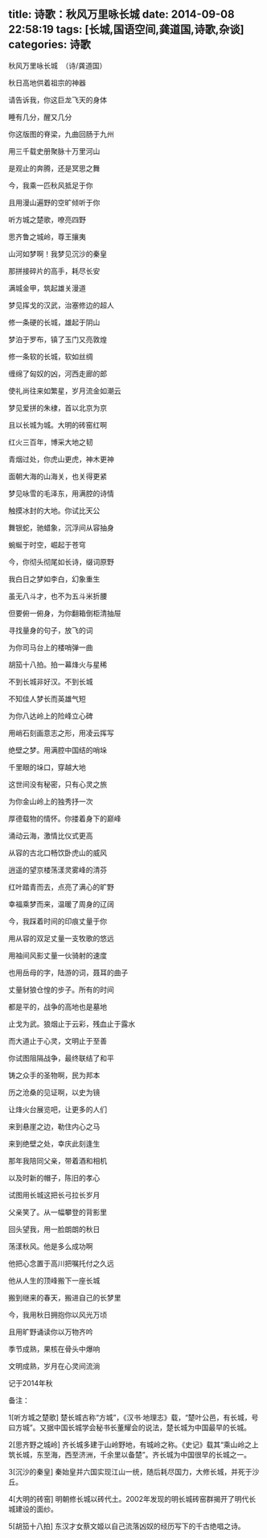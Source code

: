title: 诗歌：秋风万里咏长城
date: 2014-09-08 22:58:19
tags: [长城,国语空间,龚道国,诗歌,杂谈]
categories: 诗歌
---
 <p>秋风万里咏长城 &nbsp;（诗/龚道国）</p> 
 <p>秋日高地供着祖宗的神器</p> 
 <p>请告诉我，你这巨龙飞天的身体</p> 
 <p>睡有几分，醒又几分</p> 
 <p>你这版图的脊梁，九曲回肠于九州</p> 
 <p>用三千载史册聚脉十万里河山</p> 
 <p>是观止的奔腾，还是冥思之舞</p> 
 <p>今，我乘一匹秋风抵足于你</p> 
 <p>且用漫山遍野的空旷倾听于你</p> 
<!-- more --><p>听方城之楚歌，嘹亮四野</p> 
 <p>思齐鲁之城岭，尊王攘夷</p> 
 <p>山河如梦啊！我梦见沉沙的秦皇</p> 
 <p>那拼接碎片的高手，耗尽长安</p> 
 <p>满城金甲，筑起雄关漫道</p> 
 <p>梦见挥戈的汉武，治塞修边的超人</p> 
 <p>修一条硬的长城，雄起于阴山</p> 
 <p>梦泊于罗布，镇了玉门又亮敦煌</p> 
 <p>修一条软的长城，软如丝绸</p> 
 <p>缠绵了匈奴的凶，河西走廊的郎</p> 
 <p>使礼尚往来如繁星，岁月流金如潮云</p> 
 <p>梦见爱拼的朱棣，首以北京为京</p> 
 <p>且以长城为城。大明的砖窑红啊</p> 
 <p>红火三百年，博采大地之韧</p> 
 <p>青烟过处，你虎山更虎，神木更神</p> 
 <p>面朝大海的山海关，也关得更紧</p> 
 <p>梦见咏雪的毛泽东，用满腔的诗情</p> 
 <p>触摸冰封的大地。你试比天公</p> 
 <p>舞银蛇，驰蜡象，沉浮间从容抽身</p> 
 <p>蜿蜒于时空，崛起于苍穹</p> 
 <p>今，你彻头彻尾如长诗，缀词原野</p> 
 <p>我白日之梦如李白，幻象重生</p> 
 <p>虽无八斗才，也不为五斗米折腰</p> 
 <p>但要俯一俯身，为你翻箱倒柜清抽屉</p> 
 <p>寻找量身的句子，放飞的词</p> 
 <p>为你司马台上的楼哨弹一曲</p> 
 <p>胡笳十八拍。拍一幕烽火与星稀</p> 
 <p>不到长城非好汉。不到长城</p> 
 <p>不知佳人梦长而英雄气短</p> 
 <p>为你八达岭上的险峰立心碑</p> 
 <p>用峭石刻画意志之形，用凌云挥写</p> 
 <p>绝壁之梦。用满腔中国结的哨垛</p> 
 <p>千里眼的垛口，穿越大地</p> 
 <p>这世间没有秘密，只有心灵之旅</p> 
 <p>为你金山岭上的独秀抒一次</p> 
 <p>厚德载物的情怀。你搂着身下的巅峰</p> 
 <p>涌动云海，激情比仪式更高</p> 
 <p>从容的古北口畅饮卧虎山的威风</p> 
 <p>逍遥的望京楼荡漾灵雾峰的清芬</p> 
 <p>红叶踏青而去，点亮了满心的旷野</p> 
 <p>幸福乘梦而来，温暖了周身的辽阔</p> 
 <p>今，我踩着时间的印痕丈量于你</p> 
 <p>用从容的双足丈量一支牧歌的悠远</p> 
 <p>用袖间风影丈量一伙骑射的速度</p> 
 <p>也用岳母的字，陆游的词，聂耳的曲子</p> 
 <p>丈量豺狼仓惶的步子。所有的时间</p> 
 <p>都是平的，战争的高地也是墓地</p> 
 <p>止戈为武。狼烟止于云彩，残血止于露水</p> 
 <p>而大道止于心灵，文明止于至善</p> 
 <p>你试图阻隔战争，最终联结了和平</p> 
 <p>铸之众手的圣物啊，民为邦本</p> 
 <p>历之沧桑的见证啊，以史为镜</p> 
 <p>让烽火台展览吧，让更多的人们</p> 
 <p>来到悬崖之边，勒住内心之马</p> 
 <p>来到绝壁之处，幸庆此刻逢生</p> 
 <p>那年我陪同父亲，带着酒和相机</p> 
 <p>以及时新的帽子，陈旧的孝心</p> 
 <p>试图用长城这把长弓拉长岁月</p> 
 <p>父亲笑了。从一幅攀登的背影里</p> 
 <p>回头望我，用一脸朗朗的秋日</p> 
 <p>荡漾秋风。他是多么成功啊</p> 
 <p>他把心念置于高川把嘱托付之久远</p> 
 <p>他从人生的顶峰搬下一座长城</p> 
 <p>搬到继来的春天，搬进自己的长梦里</p> 
 <p>今，我用秋日拥抱你以风光万顷</p> 
 <p>且用旷野诵读你以万物齐吟</p> 
 <p>季节成熟，果核在骨头中爆响</p> 
 <p>文明成熟，岁月在心灵间流淌</p> 
 <p>记于2014年秋</p> 
 <p>备注：</p> 
 <p>1[听方城之楚歌] 楚长城古称“方城”，《汉书&middot;地理志》载，“楚叶公邑，有长城，号曰方城”。又据中国长城学会秘书长董耀会的说法，楚长城为中国最早的长城。</p> 
 <p>2[思齐野之城岭] 齐长城多建于山岭野地，有城岭之称。《史记》载其“乘山岭之上筑长城，东至海，西至济洲，千余里以备楚”。齐长城为中国很早的长城之一。</p> 
 <p>3[沉沙的秦皇] 秦始皇并六国实现江山一统，随后耗尽国力，大修长城，并死于沙丘。</p> 
 <p>4[大明的砖窑] 明朝修长城以砖代土。2002年发现的明长城砖窑群揭开了明代长城建设的面纱。</p> 
 <p>5[胡笳十八拍] 东汉才女蔡文姬以自己流落凶奴的经历写下的千古绝唱之诗。</p> 
